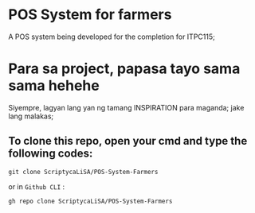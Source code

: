 # POS System for farmers
A POS system being developed for the completion for ITPC115;
# Para sa project, papasa tayo sama sama hehehe
Siyempre, lagyan lang yan ng tamang INSPIRATION para maganda;
jake lang malakas;
## To clone this repo, open your cmd and type the following codes:
```
git clone ScriptycaLiSA/POS-System-Farmers
```
or in `Github CLI` :
```
gh repo clone ScriptycaLiSA/POS-System-Farmers
```
